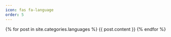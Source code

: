```yaml
---
icon: fas fa-language
order: 5
---
```


{% for post in site.categories.languages %}
  {{ post.content }}
{% endfor %}
